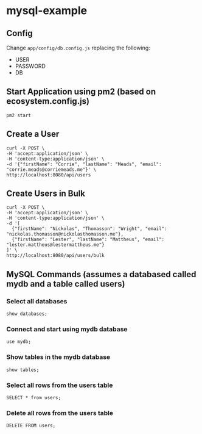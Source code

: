 # mysql-example

## Config
Change `app/config/db.config.js` replacing the following:
  - USER
  - PASSWORD
  - DB

## Start Application using pm2 (based on ecosystem.config.js)
```
pm2 start
```

## Create a User
```
curl -X POST \
-H 'accept:application/json' \
-H 'content-type:application/json' \
-d '{"firstName": "Corrie", "lastName": "Meads", "email": "corrie.meads@corriemeads.me"}' \
http://localhost:8080/api/users
```

## Create Users in Bulk
```
curl -X POST \
-H 'accept:application/json' \
-H 'content-type:application/json' \
-d '[
  {"firstName": "Nickolas", "Thomasson": "Wright", "email": "nickolas.thomasson@nickolasthomasson.me"},
  {"firstName": "Lester", "lastName": "Mattheus", "email": "lester.mattheus@lestermattheus.me"}
]' \
http://localhost:8080/api/users/bulk
```

## MySQL Commands (assumes a databased called mydb and a table called users)

### Select all databases
```
show databases;
```

### Connect and start using mydb database
```
use mydb;
```

### Show tables in the mydb database
```
show tables;
```

### Select all rows from the users table
```
SELECT * from users;
```

### Delete all rows from the users table
```
DELETE FROM users;
```
